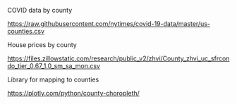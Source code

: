 COVID data by county

https://raw.githubusercontent.com/nytimes/covid-19-data/master/us-counties.csv

House prices by county

https://files.zillowstatic.com/research/public_v2/zhvi/County_zhvi_uc_sfrcondo_tier_0.67_1.0_sm_sa_mon.csv

Library for mapping to counties

https://plotly.com/python/county-choropleth/
